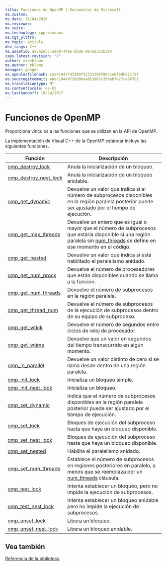 ```yaml
---
title: Funciones de OpenMP | Documentos de Microsoft
ms.custom: 
ms.date: 11/04/2016
ms.reviewer: 
ms.suite: 
ms.technology: cpp-windows
ms.tgt_pltfrm: 
ms.topic: article
dev_langs: C++
ms.assetid: a55a2e5c-a260-44ee-bbd6-de7e2351b384
caps.latest.revision: "7"
author: mikeblome
ms.author: mblome
manager: ghogen
ms.openlocfilehash: caa41947f43189f52333106f80cce6f58b921f8f
ms.sourcegitcommit: ebec1d449f2bd98aa851667c2bfeb7e27ce657b2
ms.translationtype: MT
ms.contentlocale: es-ES
ms.lasthandoff: 10/24/2017
---
```

# <a name="openmp-functions"></a>Funciones de OpenMP
Proporciona vínculos a las funciones que se utilizan en la API de OpenMP.  
  
 La implementación de Visual C++ de la OpenMP estándar incluye las siguientes funciones.  
  
|Función|Descripción|  
|--------------|-----------------|  
|[omp_destroy_lock](../../../parallel/openmp/reference/omp-destroy-lock.md)|Anula la inicialización de un bloqueo.|  
|[omp_destroy_nest_lock](../../../parallel/openmp/reference/omp-destroy-nest-lock.md)|Anula la inicialización de un bloqueo anidable.|  
|[omp_get_dynamic](../../../parallel/openmp/reference/omp-get-dynamic.md)|Devuelve un valor que indica si el número de subprocesos disponibles en la región paralela posterior puede ser ajustado por el tiempo de ejecución.|  
|[omp_get_max_threads](../../../parallel/openmp/reference/omp-get-max-threads.md)|Devuelve un entero que es igual o mayor que el número de subprocesos que estaría disponible si una región paralela sin [num_threads](../../../parallel/openmp/reference/num-threads.md) se define en ese momento en el código.|  
|[omp_get_nested](../../../parallel/openmp/reference/omp-get-nested.md)|Devuelve un valor que indica si está habilitado el paralelismo anidado.|  
|[omp_get_num_procs](../../../parallel/openmp/reference/omp-get-num-procs.md)|Devuelve el número de procesadores que están disponibles cuando se llama a la función.|  
|[omp_get_num_threads](../../../parallel/openmp/reference/omp-get-num-threads.md)|Devuelve el número de subprocesos en la región paralela.|  
|[omp_get_thread_num](../../../parallel/openmp/reference/omp-get-thread-num.md)|Devuelve el número de subprocesos de la ejecución de subprocesos dentro de su equipo de subproceso.|  
|[omp_get_wtick](../../../parallel/openmp/reference/omp-get-wtick.md)|Devuelve el número de segundos entre ciclos de reloj de procesador.|  
|[omp_get_wtime](../../../parallel/openmp/reference/omp-get-wtime.md)|Devuelve que un valor en segundos del tiempo transcurrido en algún momento.|  
|[omp_in_parallel](../../../parallel/openmp/reference/omp-in-parallel.md)|Devuelve un valor distinto de cero si se llama desde dentro de una región paralela.|  
|[omp_init_lock](../../../parallel/openmp/reference/omp-init-lock.md)|Inicializa un bloqueo simple.|  
|[omp_init_nest_lock](../../../parallel/openmp/reference/omp-init-nest-lock.md)|Inicializa un bloqueo.|  
|[omp_set_dynamic](../../../parallel/openmp/reference/omp-set-dynamic.md)|Indica que el número de subprocesos disponibles en la región paralela posterior puede ser ajustado por el tiempo de ejecución.|  
|[omp_set_lock](../../../parallel/openmp/reference/omp-set-lock.md)|Bloques de ejecución del subproceso hasta que haya un bloqueo disponible.|  
|[omp_set_nest_lock](../../../parallel/openmp/reference/omp-set-nest-lock.md)|Bloques de ejecución del subproceso hasta que haya un bloqueo disponible.|  
|[omp_set_nested](../../../parallel/openmp/reference/omp-set-nested.md)|Habilita el paralelismo anidado.|  
|[omp_set_num_threads](../../../parallel/openmp/reference/omp-set-num-threads.md)|Establece el número de subprocesos en regiones posteriores en paralelo, a menos que se reemplaza por un [num_threads](../../../parallel/openmp/reference/num-threads.md) cláusula.|  
|[omp_test_lock](../../../parallel/openmp/reference/omp-test-lock.md)|Intenta establecer un bloqueo, pero no impide la ejecución de subprocesos.|  
|[omp_test_nest_lock](../../../parallel/openmp/reference/omp-test-nest-lock.md)|Intenta establecer un bloqueo anidable pero no impide la ejecución de subprocesos.|  
|[omp_unset_lock](../../../parallel/openmp/reference/omp-unset-lock.md)|Libera un bloqueo.|  
|[omp_unset_nest_lock](../../../parallel/openmp/reference/omp-unset-nest-lock.md)|Libera un bloqueo anidable.|  
  
## <a name="see-also"></a>Vea también  
 [Referencia de la biblioteca](../../../parallel/openmp/reference/openmp-library-reference.md)